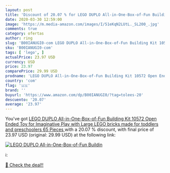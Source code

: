 ```yaml
---
layout: post
title: 'Discount of 20.07 % for LEGO DUPLO All-in-One-Box-of-Fun Buildin'
date: 2020-03-30 12:59:00
image: 'https://m.media-amazon.com/images/I/51eKqN2LUtL._SL200_.jpg'
comments: true
category: ofertas
author: ring
slug: 'B00IANUGI0-com LEGO DUPLO All-in-One-Box-of-Fun Building Kit 10572 Open...'
sku: 'B00IANUGI0-com'
tags: [ 'lego', ]
actualPrice: 23.97 USD
currency: USD
price: 23.97
comparePrice: 29.99 USD
prodname: 'LEGO DUPLO All-in-One-Box-of-Fun Building Kit 10572 Open Ended Toy for Imaginative Play with Large LEGO bricks made for toddlers and preschoolers  65 Pieces '
country: 'com'
flag: '🇺🇸'
brand: ''
buyurl: 'https://www.amazon.com/dp/B00IANUGI0/?tag=tolees-20'
descuento: '20.07'
average: '23.97'
---
```


You've got [LEGO DUPLO All-in-One-Box-of-Fun Building Kit 10572 Open Ended Toy for Imaginative Play with Large LEGO bricks made for toddlers and preschoolers  65 Pieces ](https://www.amazon.com/dp/B00IANUGI0/?tag=tolees-20) with a  20.07 % discount, with final price of 23.97 USD (original: 29.99 USD) at the following link:

[![LEGO DUPLO All-in-One-Box-of-Fun Buildin](https://m.media-amazon.com/images/I/51eKqN2LUtL._SL200_.jpg)](https://www.amazon.com/dp/B00IANUGI0/?tag=tolees-20)

ℹ️:


[🛒 Check the deal!!](https://www.amazon.com/dp/B00IANUGI0/?tag=tolees-20)
